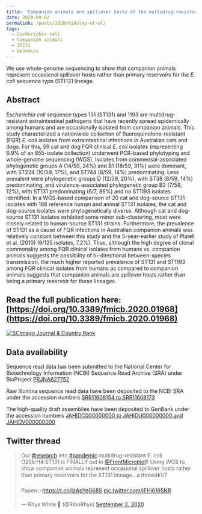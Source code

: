 ```yaml
---
title: 'Companion animals are spillover hosts of the multidrug-resistant human extraintestinal _Escherichia coli_ pandemic clones ST131 and ST1193'
date: 2020-09-02
permalink: /posts/2020/Kidsley-et-al/
tags:
  - Escherichia coli
  - Companion animals
  - ST131
  - Genomics
---
```


We use whole-genome sequencing to show that companion animals represent occasional spillover hosts rather than primary reservoirs for the _E. coli_ sequence type (ST)131 lineage.

Abstract
------
_Escherichia coli_ sequence types 131 (ST131) and 1193 are multidrug-resistant extraintestinal pathogens that have recently spread epidemically among humans and are occasionally isolated from companion animals. This study characterized a nationwide collection of fluoroquinolone-resistant (FQR) _E. coli_ isolates from extraintestinal infections in Australian cats and dogs. For this, 59 cat and dog FQR clinical _E. coli_ isolates (representing 6.9% of an 855-isolate collection) underwent PCR-based phylotyping and whole-genome sequencing (WGS). Isolates from commensal-associated phylogenetic groups A (14/59, 24%) and B1 (18/59, 31%) were dominant, with ST224 (10/59, 17%), and ST744 (8/59, 14%) predominating. Less prevalent were phylogenetic groups D (12/59, 20%), with ST38 (8/59, 14%) predominating, and virulence-associated phylogenetic group B2 (7/59, 12%), with ST131 predominating (6/7, 86%) and no ST1193 isolates identified. In a WGS-based comparison of 20 cat and dog-source ST131 isolates with 188 reference human and animal ST131 isolates, the cat and dog-source isolates were phylogenetically diverse. Although cat and dog-source ST131 isolates exhibited some minor sub-clustering, most were closely related to human-source ST131 strains. Furthermore, the prevalence of ST131 as a cause of FQR infections in Australian companion animals was relatively constant between this study and the 5-year-earlier study of Platell et al. (2010) (9/125 isolates, 7.2%). Thus, although the high degree of clonal commonality among FQR clinical isolates from humans vs. companion animals suggests the possibility of bi-directional between-species transmission, the much higher reported prevalence of ST131 and ST1193 among FQR clinical isolates from humans as compared to companion animals suggests that companion animals are spillover hosts rather than being a primary reservoir for these lineages.

Read the full publication here: [https://doi.org/10.3389/fmicb.2020.01968](https://doi.org/10.3389/fmicb.2020.01968)
------

<a href="https://www.scimagojr.com/journalsearch.php?q=21100226442&amp;tip=sid&amp;exact=no" title="SCImago Journal &amp; Country Rank"><img border="0" src="https://www.scimagojr.com/journal_img.php?id=21100226442" alt="SCImago Journal &amp; Country Rank"  /></a>

Data availability
------
Sequence read data has been submitted to the National Center for Biotechnology Information (NCBI) Sequence Read Archive (SRA) under BioProject [PRJNA627752](https://www.ncbi.nlm.nih.gov/bioproject/PRJNA627752)

Raw Illumina sequence read data have been deposited to the NCBI SRA under the accession numbers [SRR11608154 to SRR11608173](https://www.ncbi.nlm.nih.gov/sra?linkname=bioproject_sra_all&from_uid=627752)

The high-quality draft assemblies have been deposited to GenBank under the accession numbers [JAHIDC000000000 to JAHIDU000000000 and JAHIDV000000000](https://www.ncbi.nlm.nih.gov/bioproject/PRJNA627752)


Twitter thread
------
<blockquote class="twitter-tweet"><p lang="en" dir="ltr">Our <a href="https://twitter.com/hashtag/research?src=hash&amp;ref_src=twsrc%5Etfw">#research</a> into <a href="https://twitter.com/hashtag/pandemic?src=hash&amp;ref_src=twsrc%5Etfw">#pandemic</a> multidrug-resistant E. coli O25b:H4:ST131 is FINALLY out in <a href="https://twitter.com/FrontMicrobiol?ref_src=twsrc%5Etfw">@FrontMicrobiol</a>‼️ Using WGS to show companion animals represent occasional spillover hosts rather than primary reservoirs for the ST131 lineage...a thread⬇️1/7<br><br>Paper👉<a href="https://t.co/IzApYeG68S">https://t.co/IzApYeG68S</a> <a href="https://t.co/jFHj6195NR">pic.twitter.com/jFHj6195NR</a></p>&mdash; Rhys White 🧬 (@RiboRhys) <a href="https://twitter.com/RiboRhys/status/1301039353058136066?ref_src=twsrc%5Etfw">September 2, 2020</a></blockquote> <script async src="https://platform.twitter.com/widgets.js" charset="utf-8"></script>
